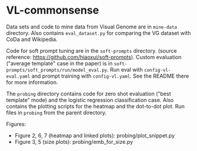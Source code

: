 # VL-commonsense

Data sets and code to mine data from Visual Genome are in `mine-data` directory. Also contains `eval_dataset.py` for comparing the VG dataset with CoDa and Wikipedia.

Code for soft prompt tuning are in the `soft-prompts` directory. (source reference: https://github.com/hiaoxui/soft-prompts). Custom evaluation ("average template" case in the paper) is in `soft-prompts/soft_prompts/run/model_eval.py`. Run eval with `config-vl-eval.yaml` and prompt training with `config-vl.yaml`. See the README there for more information.

The `probing` directory contains code for zero shot evaluation ("best template" mode) and the logistic regression classification case. Also contains the plotting scripts for the heatmap and the dot-to-dot plot. Run files in `probing` from the parent directory.

Figures: 
* Figure 2, 6, 7 (heatmap and linked plots): probing/plot_snippet.py
* Figure 3, 5 (size plots): probing/emb_for_size.py

